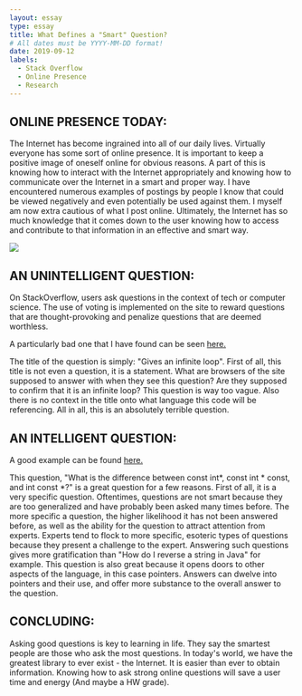 ```yaml
---
layout: essay
type: essay
title: What Defines a "Smart" Question?
# All dates must be YYYY-MM-DD format!
date: 2019-09-12
labels:
  - Stack Overflow
  - Online Presence
  - Research
---
```



## ONLINE PRESENCE TODAY:

The Internet has become ingrained into all of our daily lives. Virtually everyone has some sort of online presence. It is important to keep
a positive image of oneself online for obvious reasons. A part of this is knowing how to interact with the Internet appropriately and knowing
how to communicate over the Internet in a smart and proper way. I have encountered numerous examples of postings by people I know that could be viewed negatively and even potentially be used against them. I myself am now extra cautious of what I post online. Ultimately, the Internet has so much knowledge that it comes down to the user knowing how to access and contribute to that information in an effective and smart way.

<div class="ui medium rounded images">
<img class="ui image" src="{{ site.baseurl }}/images/ScryingOrb.jpg">
</div>

## AN UNINTELLIGENT QUESTION:

On StackOverflow, users ask questions in the context of tech or computer science. The use of voting is implemented on the site to reward questions
that are thought-provoking and penalize questions that are deemed worthless.

A particularly bad one that I have found can be seen [here.](https://stackoverflow.com/questions/19314079/gives-an-infinite-loop)

The title of the question is simply: "Gives an infinite loop". First of all, this title is not even a question, it is a statement. What are browsers
of the site supposed to answer with when they see this question? Are they supposed to confirm that it is an infinite loop? This question is way too vague.
Also there is no context in the title onto what language this code will be referencing. All in all, this is an absolutely terrible question.

## AN INTELLIGENT QUESTION:

A good example can be found [here.](https://stackoverflow.com/questions/1143262/what-is-the-difference-between-const-int-const-int-const-and-int-const)

This question, "What is the difference between const int*, const int * const, and int const *?" is a great question for a few reasons. First
of all, it is a very specific question. Oftentimes, questions are not smart because they are too generalized and have probably been asked many
times before. The more specific a question, the higher likelihood it has not been answered before, as well as the ability for the question to
attract attention from experts. Experts tend to flock to more specific, esoteric types of questions because they present a challenge to the expert.
Answering such questions gives more gratification than "How do I reverse a string in Java" for example. This question is also great because it opens
doors to other aspects of the language, in this case pointers. Answers can dwelve into pointers and their use, and offer more substance to the 
overall answer to the question.

## CONCLUDING:

Asking good questions is key to learning in life. They say the smartest people are those who ask the most questions. In today's world, we have the
greatest library to ever exist - the Internet. It is easier than ever to obtain information. Knowing how to ask strong online questions will
save a user time and energy (And maybe a HW grade).
